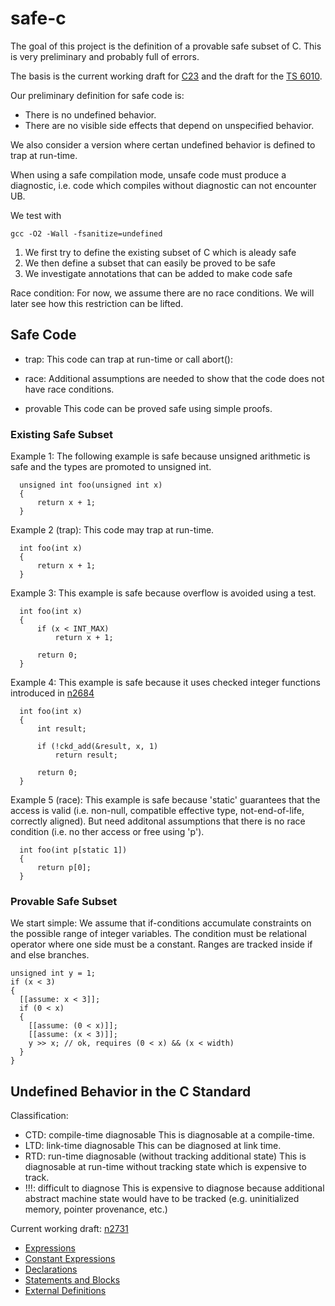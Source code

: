 # safe-c

The goal of this project is the definition of a provable safe subset of C. This is very preliminary and probably full of errors.

The basis is the current working draft for [C23](./c23.mkd) and the draft for the [TS 6010](./ts6010.mkd).

Our preliminary definition for safe code is:

* There is no undefined behavior.
* There are no visible side effects that depend on unspecified behavior.

We also consider a version where certan undefined behavior is defined to trap at run-time.

When using a safe compilation mode, unsafe code must produce a diagnostic, i.e. code which compiles without diagnostic can not encounter UB.

We test with

	gcc -O2 -Wall -fsanitize=undefined


1. We first try to define the existing subset of C which is aleady safe
2. We then define a subset that can easily be proved to be safe
3. We investigate annotations that can be added to make code safe

Race condition: For now, we assume there are no race conditions. We will later see how this restriction can be lifted.


## Safe Code

* trap:
  This code can trap at run-time or call abort():
  
* race:
  Additional assumptions are needed to show that the code does not have race conditions.
  
* provable
  This code can be proved safe using simple proofs.

### Existing Safe Subset

Example 1:
  The following example is safe because unsigned arithmetic is safe
  and the types are promoted to unsigned int.
  ```
	unsigned int foo(unsigned int x)
	{
		return x + 1;
	}
  ```
  
Example 2 (trap):
  This code may trap at run-time.
  ```
	int foo(int x)
	{
		return x + 1;
	}
  ```

Example 3:
  This example is safe because overflow is avoided using a test.
  ```
	int foo(int x)
	{
		if (x < INT_MAX)
			return x + 1;

		return 0;
	}
  ```
Example 4:
  This example is safe because it uses checked integer functions introduced in [n2684](http://www.open-std.org/jtc1/sc22/wg14/www/docs/n2683.pdf)
  ```
	int foo(int x)
	{
		int result;
		
		if (!ckd_add(&result, x, 1)
			return result;

		return 0;
	}
  ```
  
Example 5 (race):
  This example is safe because 'static' guarantees that the access is valid (i.e. non-null, compatible effective type, not-end-of-life, correctly aligned).
  But need additonal assumptions that there is no race condition (i.e. no ther access or free using 'p').
  ```
	int foo(int p[static 1])
	{
		return p[0];
	}
  ```

### Provable Safe Subset

We start simple: We assume that if-conditions accumulate constraints on the possible range of
integer variables. The condition must be relational operator where one side must be a constant.
Ranges are tracked inside if and else branches.
```
unsigned int y = 1;
if (x < 3)
{
  [[assume: x < 3]];
  if (0 < x)
  {
    [[assume: (0 < x)]];
    [[assume: (x < 3)]];
    y >> x; // ok, requires (0 < x) && (x < width)
  }
}
```


## Undefined Behavior in the C Standard

Classification:

* CTD: compile-time diagnosable
  This is diagnosable at a compile-time.
* LTD: link-time diagnosable
  This can be diagnosed at link time.
* RTD: run-time diagnosable (without tracking additional state)
  This is diagnosable at run-time without tracking state which is expensive to track.
* !!!: difficult to diagnose
  This is expensive to diagnose because additional abstract machine state would have to be tracked (e.g. uninitialized memory, pointer provenance, etc.)


Current working draft: [n2731](http://www.open-std.org/jtc1/sc22/wg14/www/docs/n2731.pdf)

* [Expressions](./expr.mkd)
* [Constant Expressions](./cexpr.mkd)
* [Declarations](./decl.mkd)
* [Statements and Blocks](./stat.mkd)
* [External Definitions](./edef.mkd)
